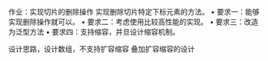 作业：实现切片的删除操作
实现删除切片特定下标元素的方法。
• 要求一：能够实现删除操作就可以。
• 要求二：考虑使用比较高性能的实现。
• 要求三：改造为泛型方法
• 要求四：支持缩容，并旦设计缩容机制。

设计思路，设计数组，不支持扩容缩容
叠加扩容缩容的设计
